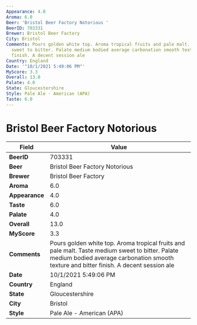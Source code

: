 ```yaml
---
Appearance: 4.0
Aroma: 6.0
Beer: 'Bristol Beer Factory Notorious '
BeerID: 703331
Brewer: Bristol Beer Factory
City: Bristol
Comments: Pours golden white top. Aroma tropical fruits and pale malt. Taste medium
  sweet to bitter. Palate medium bodied average carbonation smooth texture and bitter
  finish. A decent session ale
Country: England
Date: '"10/1/2021 5:49:06 PM"'
MyScore: 3.3
Overall: 13.0
Palate: 4.0
State: Gloucestershire
Style: Pale Ale - American (APA)
Taste: 6.0
---
```


# Bristol Beer Factory Notorious 

| Field         | Value |
|---------------|-------|
| **BeerID** | 703331 |
| **Beer** | Bristol Beer Factory Notorious  |
| **Brewer** | Bristol Beer Factory |
| **Aroma** | 6.0 |
| **Appearance** | 4.0 |
| **Taste** | 6.0 |
| **Palate** | 4.0 |
| **Overall** | 13.0 |
| **MyScore** | 3.3 |
| **Comments** | Pours golden white top. Aroma tropical fruits and pale malt. Taste medium sweet to bitter. Palate medium bodied average carbonation smooth texture and bitter finish. A decent session ale |
| **Date** | 10/1/2021 5:49:06 PM |
| **Country** | England |
| **State** | Gloucestershire |
| **City** | Bristol |
| **Style** | Pale Ale - American (APA) |
